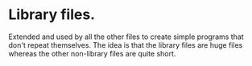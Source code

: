 # Library files.

Extended and used by all the other files to create simple programs that don't repeat themselves.
The idea is that the library files are huge files whereas the other non-library files are quite short.
